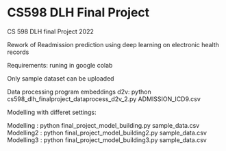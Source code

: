 # CS598 DLH Final Project


CS 598 DLH final Project 2022

Rework of Readmission prediction using deep learning on electronic health records


Requirements: runing in google colab

Only sample dataset can be uploaded

Data processing program embeddings d2v: python cs598_dlh_finalproject_dataprocess_d2v_2.py  ADMISSION_ICD9.csv

Modelling with differet settings: 

Modelling  : python final_project_model_building.py  sample_data.csv
Modelling2 : python final_project_model_building2.py  sample_data.csv
Modelling3 : python final_project_model_building3.py  sample_data.csv
